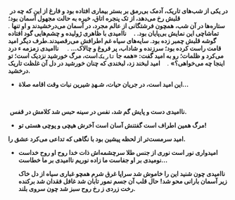 
‌
**در یکی از شب‌های تاریک، آدمک بی‌رمق بر بستر بیماری افتاده بود و فارغ از این که چه در قلبش رخ می‌دهد، از تک پنجره اتاق، خیره به حالت مجهول آسمان بود؛**     
‌.
   **ستاره‌ها در آن شب، همچون فرشتگانی از عالم مجرد، در آسمان می‌درخشیدند و او تنها تماشاچی این نمایش بی‌پایان بود.
.   ‌ ‌ ‌ ‌
    ناامیدی با ظاهری ژولیده و چشم‌هایی گود افتاده ‌گوشه قلبش چمبر زده بود. سایه‌های سیاه غم اطرافش می‌رقصیدند.طرف دیگر امید قامت راست کرده بود؛ سرزنده و شاداب، پر فروغ و چالاک...**
.‌‌ ‌ ‌ ‌ ‌
   **ناامیدی زمزمه ء درد می‌کرد و ظلمات؛ رو به امید گفت: «همه جا `تاریک` است، مرگ خورشید نزدیک است؛ تو اینجا چه می‌خواهی؟»**
.    ‌ ‌ ‌
**امید لبخند زد، لبخندی که چنان خورشید در دل آن غلظت تاریک درخشید.**
- **این امید است، در جریان حیات، شـهدِ شیرین نبات وقت اقامه صلاة...**
**‌**

**‌**




‌
**ناامیدی دست و پایش گم شد، نفس در سینه حبس شد کلامش در قفس.**
- **مرگ همین اطراف است گفتنش آسان است آخرش هیچی و پوچی هستی تو!**

**امید سرمست‌تر از لحظه پیشین بود با نگاهی که تداعی می‌کرد عشق را.**
- **امیدواری نور است نوری از جنس طلا سرچشمه‌اش ذات خدا روح او روح خداست نومیدی بر او جفاست ما زاده نوریم ناامیدی بر ما خطاست...**

    **ناامیدی چون شنید این را خاموش شد سراپا غرق شرم همچو غباری سیاه از دل خاک زیر آسمان بارانی محو شد!**
 **حال قلب آن جسم نمور تابان شد غافل فقدان شد برکنده رخت زردی ز رخ روح سبز شد چون سروی بلند.**
